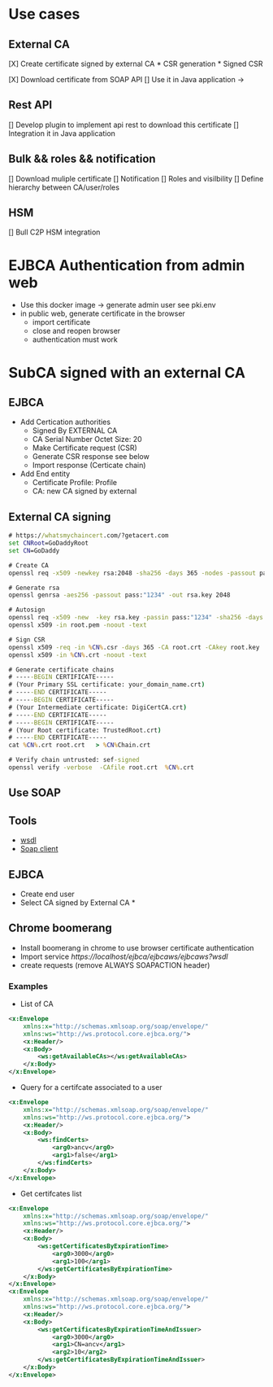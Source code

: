 # Use cases

## External CA

[X] Create certificate signed by external CA
    * CSR generation
    * Signed CSR

[X] Download certificate from SOAP API
[] Use it in Java application ->

## Rest API

[] Develop plugin to implement api rest to download this certificate
[] Integration it in Java application

## Bulk && roles && notification

[] Download muliple certificate
[] Notification
[] Roles and visilbility
[] Define hierarchy between CA/user/roles

## HSM

[] Bull C2P HSM integration

# EJBCA Authentication from admin web

* Use this docker image -> generate admin user see pki.env
* in public web, generate certificate in the browser
  * import certificate
  * close and reopen browser
  * authentication must work

# SubCA signed with an external CA

## EJBCA

* Add Certication authorities
  * Signed By EXTERNAL CA	
  * CA Serial Number Octet Size: 20
  * Make Certificate request (CSR)
  * Generate CSR response see below
  * Import response (Certicate chain)
* Add End entity
  * Certificate Profile: Profile
  * CA: new CA signed by external

## External CA signing

``` cmd
# https://whatsmychaincert.com/?getacert.com
set CNRoot=GoDaddyRoot
set CN=GoDaddy

# Create CA
openssl req -x509 -newkey rsa:2048 -sha256 -days 365 -nodes -passout pass:"1234" -keyout root.key -out root.crt -subj "/CN=%CNRoot%" 

# Generate rsa
openssl genrsa -aes256 -passout pass:"1234" -out rsa.key 2048

# Autosign
openssl req -x509 -new  -key rsa.key -passin pass:"1234" -sha256 -days 365 -out root.pem -nodes -subj "/CN=%CNRoot%"
openssl x509 -in root.pem -noout -text 

# Sign CSR
openssl x509 -req -in %CN%.csr -days 365 -CA root.crt -CAkey root.key  -CAcreateserial -out %CN%.crt -extensions "usr_cert"
openssl x509 -in %CN%.crt -noout -text

# Generate certificate chains
# -----BEGIN CERTIFICATE-----
# (Your Primary SSL certificate: your_domain_name.crt)
# -----END CERTIFICATE-----
# -----BEGIN CERTIFICATE-----
# (Your Intermediate certificate: DigiCertCA.crt)
# -----END CERTIFICATE-----
# -----BEGIN CERTIFICATE-----
# (Your Root certificate: TrustedRoot.crt)
# -----END CERTIFICATE-----
cat %CN%.crt root.crt   > %CN%Chain.crt

# Verify chain untrusted: sef-signed 
openssl verify -verbose  -CAfile root.crt  %CN%.crt
```

##  Use SOAP

## Tools

* [wsdl](https://www.wsdl-analyzer.com/?modal=true)
* [Soap client](https://chrome.google.com/webstore/detail/boomerang-soap-rest-clien/eipdnjedkpcnlmmdfdkgfpljanehloah?hl=fr-fr)

## EJBCA

* Create end user
* Select CA signed by External CA
  * 

## Chrome boomerang

* Install boomerang in chrome to use browser certificate authentication
* Import service *https://localhost/ejbca/ejbcaws/ejbcaws?wsdl*
* create requests (remove ALWAYS SOAPACTION header)


### Examples

* List of CA
```xml
<x:Envelope
    xmlns:x="http://schemas.xmlsoap.org/soap/envelope/"
    xmlns:ws="http://ws.protocol.core.ejbca.org/">
    <x:Header/>
    <x:Body>
        <ws:getAvailableCAs></ws:getAvailableCAs>
    </x:Body>
</x:Envelope>
```

* Query for a certifcate associated to a user
```xml
<x:Envelope
    xmlns:x="http://schemas.xmlsoap.org/soap/envelope/"
    xmlns:ws="http://ws.protocol.core.ejbca.org/">
    <x:Header/>
    <x:Body>
        <ws:findCerts>
            <arg0>ancv</arg0>
            <arg1>false</arg1>
        </ws:findCerts>
    </x:Body>
</x:Envelope>
```

* Get certifcates list
```xml
<x:Envelope
    xmlns:x="http://schemas.xmlsoap.org/soap/envelope/"
    xmlns:ws="http://ws.protocol.core.ejbca.org/">
    <x:Header/>
    <x:Body>
        <ws:getCertificatesByExpirationTime>
            <arg0>3000</arg0>
            <arg1>100</arg1>
        </ws:getCertificatesByExpirationTime>
    </x:Body>
</x:Envelope>
<x:Envelope
    xmlns:x="http://schemas.xmlsoap.org/soap/envelope/"
    xmlns:ws="http://ws.protocol.core.ejbca.org/">
    <x:Header/>
    <x:Body>
        <ws:getCertificatesByExpirationTimeAndIssuer>
            <arg0>3000</arg0>
            <arg1>CN=ancv</arg1>
            <arg2>10</arg2>
        </ws:getCertificatesByExpirationTimeAndIssuer>
    </x:Body>
</x:Envelope>
```
